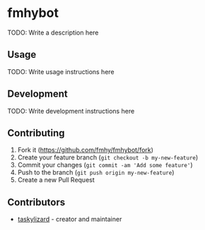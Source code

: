 # fmhybot

TODO: Write a description here

## Usage

TODO: Write usage instructions here

## Development

TODO: Write development instructions here

## Contributing

1. Fork it (<https://github.com/fmhy/fmhybot/fork>)
2. Create your feature branch (`git checkout -b my-new-feature`)
3. Commit your changes (`git commit -am 'Add some feature'`)
4. Push to the branch (`git push origin my-new-feature`)
5. Create a new Pull Request

## Contributors

- [taskylizard](https://github.com/taskylizard) - creator and maintainer
